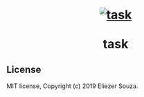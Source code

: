 <h1 align="center">
<br>
  <a href="https://github.com/eliezer-souza/task"><img src="https://emojipedia-us.s3.dualstack.us-west-1.amazonaws.com/thumbs/120/mozilla/36/bookmark-tabs_1f4d1.png" alt="task"></a>
<br />
<br />
task
</h1>

## License

MIT license, Copyright (c) 2019 Eliezer Souza.
